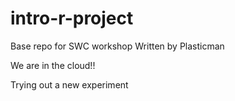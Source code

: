 # intro-r-project
Base repo for SWC workshop
Written by Plasticman


We are in the cloud!!


Trying out a new experiment